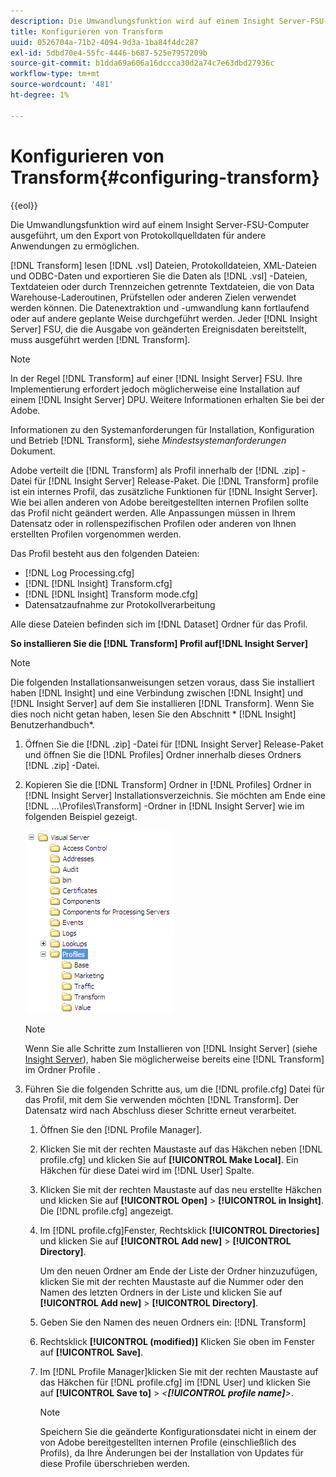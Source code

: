 ```yaml
---
description: Die Umwandlungsfunktion wird auf einem Insight Server-FSU-Computer ausgeführt, um den Export von Protokollquelldaten für andere Anwendungen zu ermöglichen.
title: Konfigurieren von Transform
uuid: 0526704a-71b2-4094-9d3a-1ba84f4dc287
exl-id: 5dbd70e4-55fc-4446-b687-525e7957209b
source-git-commit: b1dda69a606a16dccca30d2a74c7e63dbd27936c
workflow-type: tm+mt
source-wordcount: '481'
ht-degree: 1%

---
```


# Konfigurieren von Transform{#configuring-transform}

{{eol}}

Die Umwandlungsfunktion wird auf einem Insight Server-FSU-Computer ausgeführt, um den Export von Protokollquelldaten für andere Anwendungen zu ermöglichen.

[!DNL Transform] lesen [!DNL .vsl] Dateien, Protokolldateien, XML-Dateien und ODBC-Daten und exportieren Sie die Daten als [!DNL .vsl] -Dateien, Textdateien oder durch Trennzeichen getrennte Textdateien, die von Data Warehouse-Laderoutinen, Prüfstellen oder anderen Zielen verwendet werden können. Die Datenextraktion und -umwandlung kann fortlaufend oder auf andere geplante Weise durchgeführt werden. Jeder [!DNL Insight Server] FSU, die die Ausgabe von geänderten Ereignisdaten bereitstellt, muss ausgeführt werden [!DNL Transform].

>[!NOTE]
>
>In der Regel [!DNL Transform] auf einer [!DNL Insight Server] FSU. Ihre Implementierung erfordert jedoch möglicherweise eine Installation auf einem [!DNL Insight Server] DPU. Weitere Informationen erhalten Sie bei der Adobe.

Informationen zu den Systemanforderungen für Installation, Konfiguration und Betrieb [!DNL Transform], siehe *Mindestsystemanforderungen* Dokument.

Adobe verteilt die [!DNL Transform] als Profil innerhalb der [!DNL .zip] -Datei für [!DNL Insight Server] Release-Paket. Die [!DNL Transform] profile ist ein internes Profil, das zusätzliche Funktionen für [!DNL Insight Server]. Wie bei allen anderen von Adobe bereitgestellten internen Profilen sollte das Profil nicht geändert werden. Alle Anpassungen müssen in Ihrem Datensatz oder in rollenspezifischen Profilen oder anderen von Ihnen erstellten Profilen vorgenommen werden.

Das Profil besteht aus den folgenden Dateien:

* [!DNL Log Processing.cfg]
* [!DNL [!DNL Insight] Transform.cfg]
* [!DNL [!DNL Insight] Transform mode.cfg]
* Datensatzaufnahme zur Protokollverarbeitung

Alle diese Dateien befinden sich im [!DNL Dataset] Ordner für das Profil.

**So installieren Sie die [!DNL Transform] Profil auf[!DNL Insight Server]**

>[!NOTE]
>
>Die folgenden Installationsanweisungen setzen voraus, dass Sie installiert haben [!DNL Insight] und eine Verbindung zwischen [!DNL Insight] und [!DNL Insight Server] auf dem Sie installieren [!DNL Transform]. Wenn Sie dies noch nicht getan haben, lesen Sie den Abschnitt * [!DNL Insight] Benutzerhandbuch*.

1. Öffnen Sie die [!DNL .zip] -Datei für [!DNL Insight Server] Release-Paket und öffnen Sie die [!DNL Profiles] Ordner innerhalb dieses Ordners [!DNL .zip] -Datei.
1. Kopieren Sie die [!DNL Transform] Ordner in [!DNL Profiles] Ordner in [!DNL Insight Server] Installationsverzeichnis. Sie möchten am Ende eine [!DNL ...\Profiles\Transform] -Ordner in [!DNL Insight Server] wie im folgenden Beispiel gezeigt.

   ![Schritt-Info](assets/win_installTransformProfile.png)

   >[!NOTE]
   >
   >Wenn Sie alle Schritte zum Installieren von [!DNL Insight Server] (siehe [Insight Server](../../../home/c-inst-svr/c-msr-server/c-msr-server.md)), haben Sie möglicherweise bereits eine [!DNL Transform] im Ordner Profile .

1. Führen Sie die folgenden Schritte aus, um die [!DNL profile.cfg] Datei für das Profil, mit dem Sie verwenden möchten [!DNL Transform]. Der Datensatz wird nach Abschluss dieser Schritte erneut verarbeitet.

   1. Öffnen Sie den [!DNL Profile Manager].
   1. Klicken Sie mit der rechten Maustaste auf das Häkchen neben [!DNL profile.cfg] und klicken Sie auf **[!UICONTROL Make Local]**. Ein Häkchen für diese Datei wird im [!DNL User] Spalte.

   1. Klicken Sie mit der rechten Maustaste auf das neu erstellte Häkchen und klicken Sie auf **[!UICONTROL Open]** > **[!UICONTROL in Insight]**. Die [!DNL profile.cfg] angezeigt.

   1. Im [!DNL profile.cfg]Fenster, Rechtsklick **[!UICONTROL Directories]** und klicken Sie auf **[!UICONTROL Add new]** > **[!UICONTROL Directory]**.

      Um den neuen Ordner am Ende der Liste der Ordner hinzuzufügen, klicken Sie mit der rechten Maustaste auf die Nummer oder den Namen des letzten Ordners in der Liste und klicken Sie auf **[!UICONTROL Add new]** > **[!UICONTROL Directory]**.

   1. Geben Sie den Namen des neuen Ordners ein: [!DNL Transform]
   1. Rechtsklick **[!UICONTROL (modified)]** Klicken Sie oben im Fenster auf **[!UICONTROL Save]**.

   1. Im [!DNL Profile Manager]klicken Sie mit der rechten Maustaste auf das Häkchen für [!DNL profile.cfg] im [!DNL User] und klicken Sie auf **[!UICONTROL Save to]** > *&lt;**[!UICONTROL profile name]**>*.

      >[!NOTE]
      >
      >Speichern Sie die geänderte Konfigurationsdatei nicht in einem der von Adobe bereitgestellten internen Profile (einschließlich des Profils), da Ihre Änderungen bei der Installation von Updates für diese Profile überschrieben werden.
